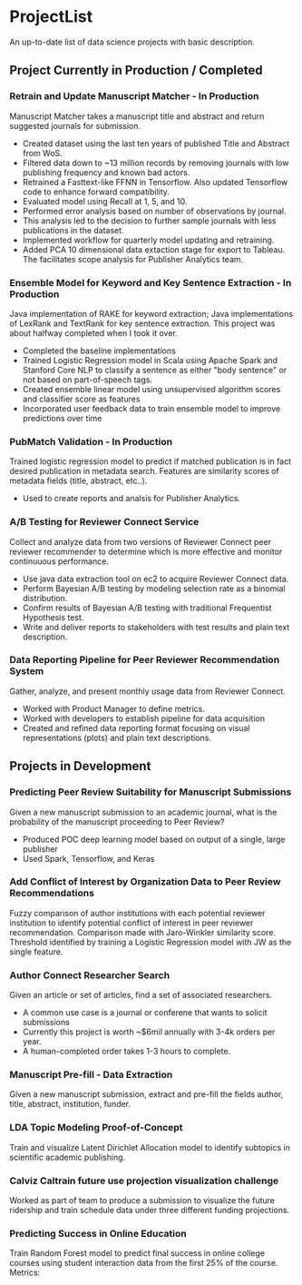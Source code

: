 # ProjectList
An up-to-date list of data science projects with basic description.

## Project Currently in Production / Completed
### Retrain and Update Manuscript Matcher - In Production
Manuscript Matcher takes a manuscript title and abstract and return suggested journals for submission. 
* Created dataset using the last ten years of published Title and Abstract from WoS.
* Filtered data down to ~13 million records by removing journals with low publishing frequency and known bad actors.
* Retrained a Fasttext-like FFNN in Tensorflow. Also updated Tensorflow code to enhance forward compatibility.
* Evaluated model using Recall at 1, 5, and 10.
* Performed error analysis based on number of observations by journal.
 * This analysis led to the decision to further sample journals with less publications in the dataset.
* Implemented workflow for quarterly model updating and retraining.
* Added PCA 10 dimensional data extaction stage for export to Tableau. The facilitates scope analysis for Publisher Analytics team.

### Ensemble Model for Keyword and Key Sentence Extraction - In Production
Java implementation of RAKE for keyword extraction; Java implementations of LexRank and TextRank for key sentence extraction. This project was about halfway completed when I took it over.
* Completed the baseline implementations
* Trained Logistic Regression model in Scala using Apache Spark and Stanford Core NLP to classify a sentence as either "body sentence" or not based on part-of-speech tags.
* Created ensemble linear model using unsupervised algorithm scores and classifier score as features
* Incorporated user feedback data to train ensemble model to improve predictions over time

### PubMatch Validation - In Production
Trained logistic regression model to predict if matched publication is in fact desired publication in metadata search. Features are similarity scores of metadata fields (title, abstract, etc..).
* Used to create reports and analsis for Publisher Analytics.

### A/B Testing for Reviewer Connect Service
Collect and analyze data from two versions of Reviewer Connect peer reviewer recommender to determine which is more effective and monitor continuuous performance.
* Use java data extraction tool on ec2 to acquire Reviewer Connect data.
* Perform Bayesian A/B testing by modeling selection rate as a binomial distribution.
* Confirm results of Bayesian A/B testing with traditional Frequentist Hypothesis test.
* Write and deliver reports to stakeholders with test results and plain text description.

### Data Reporting Pipeline for Peer Reviewer Recommendation System
Gather, analyze, and present monthly usage data from Reviewer Connect.
* Worked with Product Manager to define metrics.
* Worked with developers to establish pipeline for data acquisition
* Created and refined data reporting format focusing on visual representations (plots) and plain text descriptions.

## Projects in Development
### Predicting Peer Review Suitability for Manuscript Submissions
Given a new manuscript submission to an academic journal, what is the probability of the manuscript proceeding to Peer Review?
* Produced POC deep learning model based on output of a single, large publisher
* Used Spark, Tensorflow, and Keras

### Add Conflict of Interest by Organization Data to Peer Review Recommendations
Fuzzy comparison of author institutions with each potential reviewer institution to identify potential conflict of interest in peer reviewer recommendation. Comparison made with Jaro-Winkler similarity score. Threshold identified by training a Logistic Regression model with JW as the single feature.

### Author Connect Researcher Search
Given an article or set of articles, find a set of associated researchers.
* A common use case is a journal or conferene that wants to solicit submissions
* Currently this project is worth ~$6mil annually with 3-4k orders per year.
* A human-completed order takes 1-3 hours to complete.

### Manuscript Pre-fill - Data Extraction
Given a new manuscript submission, extract and pre-fill the fields author, title, abstract, institution, funder.

### LDA Topic Modeling Proof-of-Concept
Train and visualize Latent Dirichlet Allocation model to identify subtopics in scientific academic publishing.

### Calviz Caltrain future use projection visualization challenge
Worked as part of team to produce a submission to visualize the future ridership and train schedule data under three different funding projections.

### Predicting Success in Online Education
Train Random Forest model to predict final success in online college courses using student interaction data from the first 25% of the course. Metrics:
